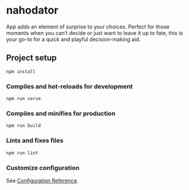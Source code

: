 # nahodator

App adds an element of surprise to your choices. Perfect for those moments when you can’t decide or just want to leave it up to fate, this is your go-to for a quick and playful decision-making aid.

## Project setup
```
npm install
```

### Compiles and hot-reloads for development
```
npm run serve
```

### Compiles and minifies for production
```
npm run build
```

### Lints and fixes files
```
npm run lint
```

### Customize configuration
See [Configuration Reference](https://cli.vuejs.org/config/).
